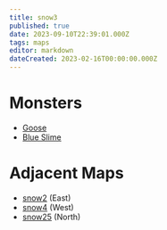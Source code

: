 ```yaml
---
title: snow3
published: true
date: 2023-09-10T22:39:01.000Z
tags: maps
editor: markdown
dateCreated: 2023-02-16T00:00:00.000Z
---
```



# Monsters
 * [Goose](/monsters/goose)
 * [Blue Slime](/monsters/blue-slime)

# Adjacent Maps
 * [snow2](/maps/snow2) (East)
 * [snow4](/maps/snow4) (West)
 * [snow25](/maps/snow25) (North)
